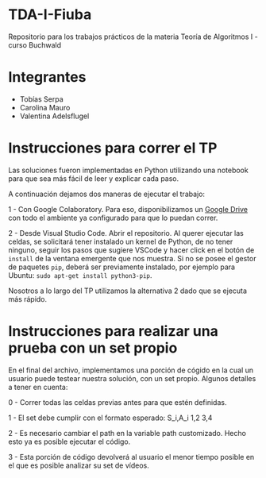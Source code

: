 # TDA-I-Fiuba
Repositorio para los trabajos prácticos de la materia Teoría de Algoritmos I - curso Buchwald

# Integrantes
- Tobías Serpa
- Carolina Mauro
- Valentina Adelsflugel

# Instrucciones para correr el TP
Las soluciones fueron implementadas en Python utilizando una notebook para que sea más fácil de leer y explicar
cada paso.

A continuación dejamos dos maneras de ejecutar el trabajo:

1 - Con Google Colaboratory. Para eso, disponibilizamos un [Google Drive](https://drive.google.com/drive/folders/1wRNXcW8VwG5C0YxKx8YDU4X0FBCjrc9p?usp=sharing) con todo el ambiente ya configurado para que lo puedan correr. 

2 - Desde Visual Studio Code. Abrir el repositorio. Al querer ejecutar las celdas, se solicitará tener instalado un kernel de Python, de no tener ninguno, seguir los pasos que sugiere VSCode y hacer click en el botón de `install` de la ventana emergente que nos muestra. Si no se posee el gestor de paquetes `pip`, deberá ser previamente instalado, por ejemplo para Ubuntu: `sudo apt-get install python3-pip`.

Nosotros a lo largo del TP utilizamos la alternativa 2 dado que se ejecuta más rápido.

# Instrucciones para realizar una prueba con un set propio

En el final del archivo, implementamos una porción de cógido en la cual un usuario puede testear nuestra solución, con un set propio. Algunos detalles a tener en cuenta:

0 - Correr todas las celdas previas antes para que estén definidas.

1 - El set debe cumplir con el formato esperado:
    S_i,A_i
    1,2
    3,4

2 - Es necesario cambiar el path en la variable path customizado. Hecho esto ya es posible ejecutar el código.

3 - Esta porción de código devolverá al usuario el menor tiempo posible en el que es posible analizar su set de vídeos.
